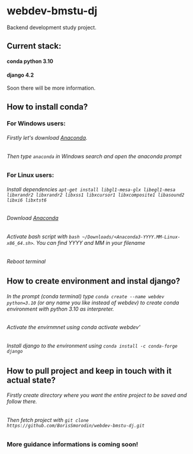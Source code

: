 # webdev-bmstu-dj

Backend development study project. 

## Current stack:

#### conda python 3.10
#### django 4.2

Soon there will be more information.


## How to install conda?

### For Windows users:
###### Firstly let's download [Anaconda](https://www.anaconda.com/download/).
###### Then type `anaconda` in Windows search and open the anaconda prompt
### For Linux users:
###### Install dependencies `apt-get install libgl1-mesa-glx libegl1-mesa libxrandr2 libxrandr2 libxss1 libxcursor1 libxcomposite1 libasound2 libxi6 libxtst6`
###### Download [Anaconda](https://www.anaconda.com/download/#linux)
###### Activate bash script with `bash ~/Downloads/<Anaconda3-YYYY.MM-Linux-x86_64.sh>`. You can find YYYY and MM in your filename
###### Reboot terminal

## How to create environment and instal django?

###### In the prompt (conda terminal) type `conda create --name webdev python=3.10` (or any name you like instead of webdev) to create conda environment with python 3.10 as interpreter.
###### Activate the envirnmnet using conda activate webdev'
###### Install django to the environment using `conda install -c conda-forge django`

## How to pull project and keep in touch with it actual state?

###### Firstly create directory where you want the entire project to be saved and follow there.
###### Then fetch project with `git clone https://github.com/BorisSmorodin/webdev-bmstu-dj.git`
### More guidance informations is coming soon!
